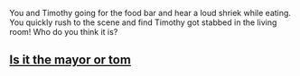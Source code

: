 You and Timothy going for the food bar and hear a loud shriek while eating. You quickly rush to the scene and find Timothy got stabbed in the living room! Who do you think it is?

## [Is it the mayor or tom](mayor-tom.md)
